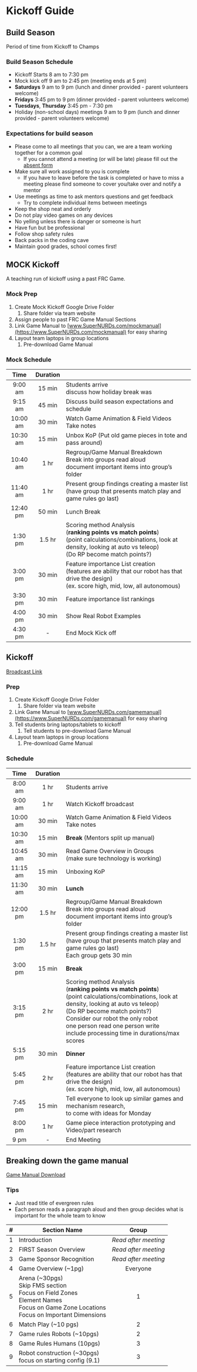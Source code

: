 # Kickoff Guide

## Build Season

Period of time from Kickoff to Champs

### Build Season Schedule

- Kickoff Starts 8 am to 7:30 pm
- Mock kick off 9 am to 2:45 pm (meeting ends at 5 pm)
- **Saturdays** 9 am to 9 pm (lunch and dinner provided - parent volunteers welcome)
- **Fridays** 3:45 pm to 9 pm (dinner provided - parent volunteers welcome)
- **Tuesdays**, **Thursday** 3:45 pm - 7:30 pm
- Holiday (non-school days) meetings 9 am to 9 pm (lunch and dinner provided - parent volunteers welcome)

### Expectations for build season

- Please come to all meetings that you can, we are a team working together for a common goal
  - If you cannot attend a meeting (or will be late) please fill out the [absent form](https://supernurds.com/absent)
- Make sure all work assigned to you is complete
  - If you have to leave before the task is completed or have to miss a meeting please find someone to cover you/take over and notify a mentor
- Use meetings as time to ask mentors questions and get feedback
  - Try to complete individual items between meetings
- Keep the shop neat and orderly
- Do not play video games on any devices
- No yelling unless there is danger or someone is hurt
- Have fun but be professional
- Follow shop safety rules
- Back packs in the coding cave
- Maintain good grades, school comes first!

## MOCK Kickoff

A teaching run of kickoff using a past FRC Game.

### Mock Prep

1. Create Mock Kickoff Google Drive Folder
   1. Share folder via team website
2. Assign people to past FRC Game Manual Sections
3. Link Game Manual to [www.SuperNURDs.com/mockmanual](https://www.SuperNURDs.com/mockmanual) for easy sharing
4. Layout team laptops in group locations
   1. Pre-download Game Manual

### Mock Schedule

|   Time   | Duration |                                                                                                                                                                                   |
| :------: | :------: | --------------------------------------------------------------------------------------------------------------------------------------------------------------------------------- |
| 9:00 am  |  15 min  | Students arrive <br>discuss how holiday break was                                                                                                                                 |
| 9:15 am  |  45 min  | Discuss build season expectations and schedule                                                                                                                                    |
| 10:00 am |  30 min  | Watch Game Animation & Field Videos<br>Take notes                                                                                                                                 |
| 10:30 am |  15 min  | Unbox KoP (Put old game pieces in tote and pass around)                                                                                                                           |
| 10:40 am |   1 hr   | Regroup/Game Manual Breakdown <br>Break into groups read aloud <br>document important items into group’s folder                                                                   |
| 11:40 am |   1 hr   | Present group findings creating a master list <br>(have group that presents match play and game rules go last)                                                                    |
| 12:40 pm |  50 min  | Lunch Break                                                                                                                                                                       |
| 1:30 pm  |  1.5 hr  | Scoring method Analysis <br>(**ranking points vs match points**)<br>(point calculations/combinations, look at density, looking at auto vs teleop)<br>(Do RP become match points?) |
| 3:00 pm  |  30 min  | Feature importance List creation <br>(features are ability that our robot has that drive the design) <br>(ex. score high, mid, low, all autonomous)                               |
| 3:30 pm  |  30 min  | Feature importance list rankings                                                                                                                                                  |
| 4:00 pm  |  30 min  | Show Real Robot Examples                                                                                                                                                          |
| 4:30 pm  |    -     | End Mock Kick off                                                                                                                                                                 |

## Kickoff

[Broadcast Link](https://www.firstinspires.org/robotics/frc/kickoff?utm_source=first-inspires&utm_medium=game-season&utm_campaign=frc-ko-021)

### Prep

1. Create Kickoff Google Drive Folder
   1. Share folder via team website
2. Link Game Manual to [www.SuperNURDs.com/gamemanual](https://www.SuperNURDs.com/gamemanual) for easy sharing
3. Tell students bring laptops/tablets to kickoff
   1. Tell students to pre-download Game Manual
4. Layout team laptops in group locations
   1. Pre-download Game Manual

### Schedule

|   Time   | Duration |                                                                                                                                                                                                                        |
| :------: | :------: | ---------------------------------------------------------------------------------------------------------------------------------------------------------------------------------------------------------------------- |
| 8:00 am  |   1 hr   | Students arrive                                                                                                                                                                                                        |
| 9:00 am  |   1 hr   | Watch Kickoff broadcast                                                                                                                                                                                                |
| 10:00 am |  30 min  | Watch Game Animation & Field Videos<br>Take notes                                                                                                                                                                      |
| 10:30 am |  15 min  | **Break** (Mentors split up manual)                                                                                                                                                                                    |
| 10:45 am |  30 min  | Read Game Overview in Groups<br>(make sure technology is working)                                                                                                                                                      |
| 11:15 am |  15 min  | Unboxing KoP                                                                                                                                                                                                           |
| 11:30 am |  30 min  | **Lunch**                                                                                                                                                                                                              |
| 12:00 pm |  1.5 hr  | Regroup/Game Manual Breakdown <br>Break into groups read aloud <br>document important items into group’s folder                                                                                                        |
| 1:30 pm  |  1.5 hr  | Present group findings creating a master list <br>(have group that presents match play and game rules go last)<br>Each group gets 30 min                                                                               |
| 3:00 pm  |  15 min  | **Break**                                                                                                                                                                                                              |
| 3:15 pm  |   2 hr   | Scoring method Analysis <br>(**ranking points vs match points**)<br>(point calculations/combinations, look at density, looking at auto vs teleop)<br>(Do RP become match points?)<br>Consider our robot the only robot<br>one person read one person write<br>include processing time in durations/max scores |
| 5:15 pm  |  30 min  | **Dinner**                                                                                                                                                                                                             |
| 5:45 pm  |   2 hr   | Feature importance List creation <br>(features are ability that our robot has that drive the design) <br>(ex. score high, mid, low, all autonomous)                                                                    |
| 7:45 pm  |  15 min  | Tell everyone to look up similar games and mechanism research,<br> to come with ideas for Monday                                                                                                                       |
| 8:00 pm  |   1 hr   | Game piece interaction prototyping and Video/part research                                                                                                                                                             |
|   9 pm   |    -     | End Meeting                                                                                                                                                                                                            |

## Breaking down the game manual

[Game Manual Download](https://www.firstinspires.org/resource-library/frc/competition-manual-qa-system)

### Tips

- Just read title of evergreen rules
- Each person reads a paragraph aloud and then group decides what is important for the whole team to know

| #   | Section Name                                                                                                                                 |        Group         |
| --- | -------------------------------------------------------------------------------------------------------------------------------------------- | :------------------: |
| 1   | Introduction                                                                                                                                 | *Read after meeting* |
| 2   | FIRST Season Overview                                                                                                                        | *Read after meeting* |
| 3   | Game Sponsor Recognition                                                                                                                     | *Read after meeting* |
| 4   | Game Overview (~1pg)                                                                                                                         |       Everyone       |
| 5   | Arena (~30pgs)<br>Skip FMS section<br>Focus on Field Zones<br>Element Names<br>Focus on Game Zone Locations<br>Focus on Important Dimensions |          1           |
| 6   | Match Play (~10 pgs)                                                                                                                         |          2           |
| 7   | Game rules Robots (~10pgs)                                                                                                                   |          2           |
| 8   | Game Rules Humans (10pgs)<br>                                                                                                                |          3           |
| 9   | Robot construction (~30pgs)<br>focus on starting config (9.1)                                                                                |          3           |

